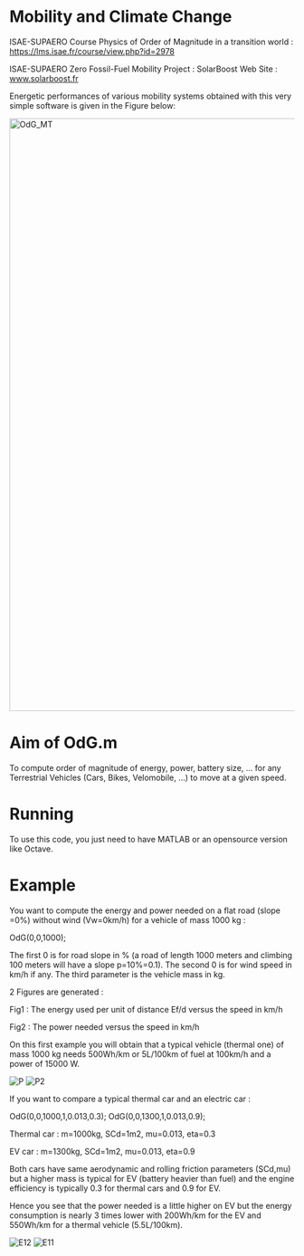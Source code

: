 
# Mobility and Climate Change

ISAE-SUPAERO Course Physics of Order of Magnitude in a transition world : https://lms.isae.fr/course/view.php?id=2978

ISAE-SUPAERO Zero Fossil-Fuel Mobility Project : SolarBoost Web Site : www.solarboost.fr

Energetic performances of various mobility systems obtained with this very simple software is given in the Figure below:

<img width="1048" alt="OdG_MT" src="https://user-images.githubusercontent.com/18681171/115713843-bef30c80-a376-11eb-8494-61eeb8528bc5.png">

# Aim of OdG.m

To compute order of magnitude of energy, power, battery size, ... for any Terrestrial Vehicles (Cars, Bikes, Velomobile, ...) to move at a given speed.

# Running

To use this code, you just need to have MATLAB or an opensource version like Octave.

# Example

You want to compute the energy and power needed on a flat road (slope =0%) without wind (Vw=0km/h) for a vehicle of mass 1000 kg :

OdG(0,0,1000);

The first 0 is for road slope in % (a road of length 1000 meters and climbing 100 meters will have a slope p=10%=0.1).
The second 0 is for wind speed in km/h if any.
The third parameter is the vehicle mass in kg.

2 Figures are generated :

Fig1 : The energy used per unit of distance Ef/d versus the speed in km/h

Fig2 : The power needed versus the speed in km/h

On this first example you will obtain that a typical vehicle (thermal one) of mass 1000 kg needs 500Wh/km or 5L/100km of fuel at 100km/h and a power of 15000 W.

![P](https://user-images.githubusercontent.com/18681171/115712458-14c6b500-a375-11eb-8f61-bcd449094c12.png)
![P2](https://user-images.githubusercontent.com/18681171/115712480-1bedc300-a375-11eb-8d27-cb92293b85c8.png)

If you want to compare a typical thermal car and an electric car :

OdG(0,0,1000,1,0.013,0.3);
OdG(0,0,1300,1,0.013,0.9);

Thermal car : m=1000kg, SCd=1m2, mu=0.013, eta=0.3

EV car      : m=1300kg, SCd=1m2, mu=0.013, eta=0.9

Both cars have same aerodynamic and rolling friction parameters (SCd,mu) but a higher mass is typical for EV (battery heavier than fuel) and the engine efficiency is typically 0.3 for thermal cars and 0.9 for EV.

Hence you see that the power needed is a little higher on EV but the energy consumption is nearly 3 times lower with 200Wh/km for the EV and 550Wh/km for a thermal vehicle (5.5L/100km).

![E12](https://user-images.githubusercontent.com/18681171/115712954-b9e18d80-a375-11eb-9bbe-3122fa06c10a.png)
![E11](https://user-images.githubusercontent.com/18681171/115712967-bf3ed800-a375-11eb-9c65-5bb8c94907f5.png)
